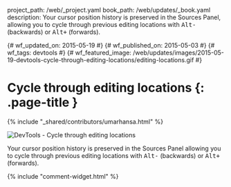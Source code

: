 project_path: /web/_project.yaml
book_path: /web/updates/_book.yaml
description: Your cursor position history is preserved in the Sources Panel, allowing you to cycle through previous editing locations with <kbd class='kbd'>Alt-</kbd> (backwards) or <kbd class='kbd'>Alt+</kbd> (forwards).﻿

{# wf_updated_on: 2015-05-19 #}
{# wf_published_on: 2015-05-03 #}
{# wf_tags: devtools #}
{# wf_featured_image: /web/updates/images/2015-05-19-devtools-cycle-through-editing-locations/editing-locations.gif #}

# Cycle through editing locations {: .page-title }

{% include "_shared/contributors/umarhansa.html" %}


<img src="/web/updates/images/2015-05-19-devtools-cycle-through-editing-locations/editing-locations.gif" alt="DevTools - Cycle through editing locations">

Your cursor position history is preserved in the Sources Panel allowing you to cycle through previous editing locations with <kbd class="kbd">Alt-</kbd> (backwards) or <kbd class="kbd">Alt+</kbd> (forwards).﻿


{% include "comment-widget.html" %}
